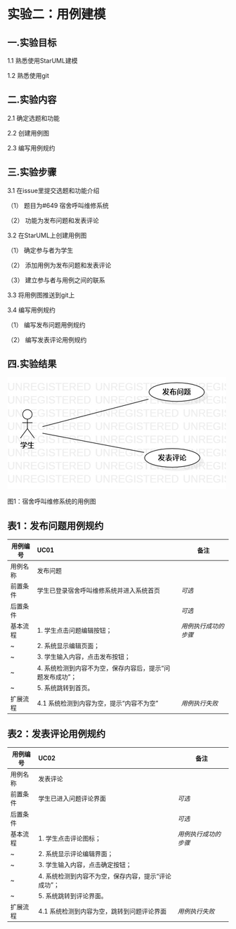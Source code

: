 # 实验二：用例建模

## 一.实验目标

1.1 熟悉使用StarUML建模

1.2 熟悉使用git

## 二.实验内容
2.1 确定选题和功能

2.2 创建用例图

2.3 编写用例规约

## 三.实验步骤

3.1 在issue里提交选题和功能介绍

（1） 题目为#649 宿舍呼叫维修系统

（2） 功能为发布问题和发表评论

3.2 在StarUML上创建用例图

（1） 确定参与者为学生

（2） 添加用例为发布问题和发表评论

（3） 建立参与者与用例之间的联系

3.3 将用例图推送到git上

3.4 编写用例规约

（1） 编写发布问题用例规约

（2） 编写发表评论用例规约

## 四.实验结果



 ![用例图](./Lab2.UseCaseDiagram1.jpg)

图1：宿舍呼叫维修系统的用例图

## 表1：发布问题用例规约

用例编号  | UC01 | 备注  
 -|:-|-  
 用例名称  | 发布问题  |   
 前置条件  |  学生已登录宿舍呼叫维修系统并进入系统首页    | *可选*   
 后置条件  |     | *可选*   
 基本流程  | 1. 学生点击问题编辑按钮；  |*用例执行成功的步骤*    
 ~| 2. 系统显示编辑页面；  |   
 ~| 3. 学生输入内容，点击发布按钮；  |   
 ~| 4. 系统检测到内容不为空，保存内容后，提示“问题发布成功”；  |   
 ~| 5. 系统跳转到首页。  |  
 扩展流程  | 4.1 系统检测到内容为空，提示“内容不为空”  |*用例执行失败*    
 
## 表2：发表评论用例规约
 
 用例编号  | UC02 | 备注  
 -|:-|-  
 用例名称  | 发表评论  |   
 前置条件  | 学生已进入问题评论界面   | *可选*   
 后置条件  |      | *可选*   
 基本流程  | 1. 学生点击评论图标；  |*用例执行成功的步骤*    
 ~| 2. 系统显示评论编辑界面；  |   
 ~| 3. 学生输入内容，点击确定按钮；  |    
 ~| 4. 系统检测到内容不为空，保存内容，提示“评论成功”；  |  
 ~| 5. 系统跳转到评论界面。  |   
 扩展流程  |  4.1 系统检测到内容为空，跳转到问题评论界面   |*用例执行失败*    
